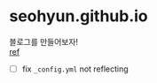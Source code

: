 # seohyun.github.io
블로그를 만들어보자!  
[ref](https://docs.github.com/en/pages)

- [ ] fix `_config.yml` not reflecting
